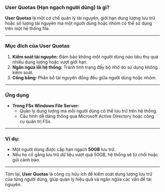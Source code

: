 ### **User Quotas (Hạn ngạch người dùng) là gì?**

**User Quotas** là một cơ chế quản lý tài nguyên, giới hạn dung lượng lưu trữ hoặc số lượng tài nguyên mà một người dùng hoặc nhóm có thể sử dụng trên một hệ thống file.

---

### **Mục đích của User Quotas**
1. **Kiểm soát tài nguyên:** Đảm bảo không một người dùng nào tiêu thụ quá nhiều dung lượng hoặc vượt giới hạn.
2. **Ngăn ngừa lỗi hệ thống:** Tránh tình trạng đầy bộ nhớ do sử dụng không kiểm soát.
3. **Công bằng:** Phân bổ tài nguyên đồng đều giữa người dùng hoặc nhóm.

---

### **Ứng dụng**
- **Trong FSx Windows File Server:** 
  - Quản lý dung lượng mà mỗi người dùng có thể lưu trữ trên hệ thống.
  - Cấu hình dễ dàng thông qua Microsoft Active Directory hoặc công cụ quản trị FSx.

---

### **Ví dụ:**
- Một người dùng được cấp hạn ngạch **50GB** lưu trữ.
- Nếu họ cố gắng lưu trữ dữ liệu vượt quá 50GB, hệ thống sẽ từ chối hoặc gửi cảnh báo. 

--- 

Tóm lại, **User Quotas** là công cụ hữu ích để kiểm soát dung lượng lưu trữ của từng người dùng, giúp quản lý hiệu quả và ngăn ngừa các vấn đề tài nguyên.